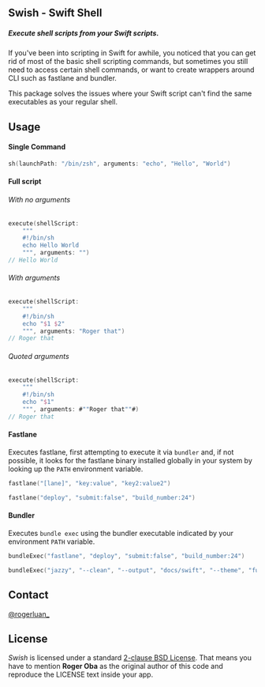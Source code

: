 ## Swish - Swift Shell
##### Execute shell scripts from your Swift scripts.

If you've been into scripting in Swift for awhile, you noticed that you can get rid of most of the basic shell scripting commands, but sometimes you still need to access certain shell commands, or want to create wrappers around CLI such as fastlane and bundler.

This package solves the issues where your Swift script can't find the same executables as your regular shell.

## Usage

#### Single Command

```swift
sh(launchPath: "/bin/zsh", arguments: "echo", "Hello", "World")
```

#### Full script

###### With no arguments

```swift
execute(shellScript:
    """
    #!/bin/sh
    echo Hello World
    """, arguments: "")
// Hello World
```

###### With arguments

```swift
execute(shellScript:
    """
    #!/bin/sh
    echo "$1 $2"
    """, arguments: "Roger that")
// Roger that
```

###### Quoted arguments

```swift
execute(shellScript:
    """
    #!/bin/sh
    echo "$1"
    """, arguments: #""Roger that""#)
// Roger that
```

#### Fastlane

Executes fastlane, first attempting to execute it via `bundler` and, if not possible, it looks for the fastlane binary installed globally in your system by looking up the `PATH` environment variable.

```swift
fastlane("[lane]", "key:value", "key2:value2")
```

```swift
fastlane("deploy", "submit:false", "build_number:24")
```

#### Bundler

Executes `bundle exec` using the bundler executable indicated by your environment `PATH` variable.

```swift
bundleExec("fastlane", "deploy", "submit:false", "build_number:24")
```

```swift
bundleExec("jazzy", "--clean", "--output", "docs/swift", "--theme", "fullwidth")
```

## Contact

[@rogerluan_](https://twitter.com/rogerluan_)

## License

_Swish_ is licensed under a standard [2-clause BSD License](LICENSE). That means you have to mention **Roger Oba** as the original author of this code and reproduce the LICENSE text inside your app.
